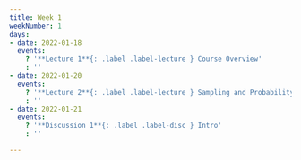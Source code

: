 ```yaml
---
title: Week 1
weekNumber: 1
days:
- date: 2022-01-18
  events:
    ? '**Lecture 1**{: .label .label-lecture } Course Overview'
    : ''
- date: 2022-01-20
  events:
    ? '**Lecture 2**{: .label .label-lecture } Sampling and Probability'
    : ''
- date: 2022-01-21
  events:
    ? '**Discussion 1**{: .label .label-disc } Intro'
    : ''

---
```

<!-- [Intro + Prerequisites](https://ds100.org/fa21/resources/assets/hw/hw1.pdf) -->
<!-- [Prerequisite Coding](https://data100.datahub.berkeley.edu/hub/user-redirect/git-pull?repo=https%3A%2F%2Fgithub.com%2FDS-100%2Ffa21&urlpath=lab%2Ftree%2Ffa21%2Flab%2Flab01%2F&branch=main) -->
